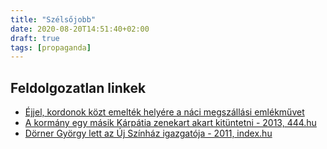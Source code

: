 ```yaml
---
title: "Szélsőjobb"
date: 2020-08-20T14:51:40+02:00
draft: true
tags: [propaganda]
---
```


## Feldolgozatlan linkek

- [Éjjel, kordonok közt emelték helyére a náci megszállási emlékművet](https://video.atlatszo.hu/2014/07/20/ejjel-kordonok-kozt-emeltek-helyere-a-naci-megszallasi-emlekmuvet/)
- [A kormány egy másik Kárpátia zenekart akart kitüntetni - 2013, 444.hu](https://444.hu/2013/06/06/karpatia-kituntetes/)
- [Dörner György lett az Új Színház igazgatója - 2011, index.hu](https://index.hu/kultur/2011/10/06/dorner_gyorgy_lett_az_uj_szinhaz_igazgatoja/)
